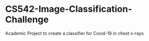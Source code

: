 # CS542-Image-Classification-Challenge
Academic Project to create a classifier for Covid-19 in chest x-rays
